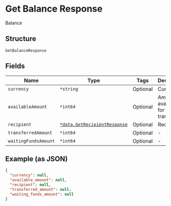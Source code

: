 
# Get Balance Response

Balance

## Structure

`GetBalanceResponse`

## Fields

| Name | Type | Tags | Description |
|  --- | --- | --- | --- |
| `currency` | `*string` | Optional | Currency |
| `availableAmount` | `*int64` | Optional | Amount available for transferring |
| `recipient` | [`*data.GetRecipientResponse`](../../doc/models/get-recipient-response.md) | Optional | Recipient |
| `transferredAmount` | `*int64` | Optional | - |
| `waitingFundsAmount` | `*int64` | Optional | - |

## Example (as JSON)

```json
{
  "currency": null,
  "available_amount": null,
  "recipient": null,
  "transferred_amount": null,
  "waiting_funds_amount": null
}
```

